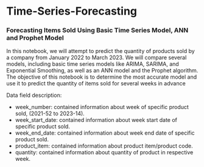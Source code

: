 # Time-Series-Forecasting
### Forecasting Items Sold Using Basic Time Series Model, ANN and Prophet Model
In this notebook, we will attempt to predict the quantity of products sold by a company from January 2022 to March 2023. We will compare several models, including basic time series models like ARIMA, SARIMA, and Exponential Smoothing, as well as an ANN model and the Prophet algorithm. The objective of this notebook is to determine the most accurate model and use it to predict the quantity of items sold for several weeks in advance

Data field description:
- week_number: contained information about week of specific product sold, (2021-52 to 2023-14).
- week_start_date: contained information about week start date of specific product sold.
- week_end_date: contained information about week end date of specific product sold.
- product_item: contained information about product item/product code.
- quantity: contained information about quantity of product in respective week.
